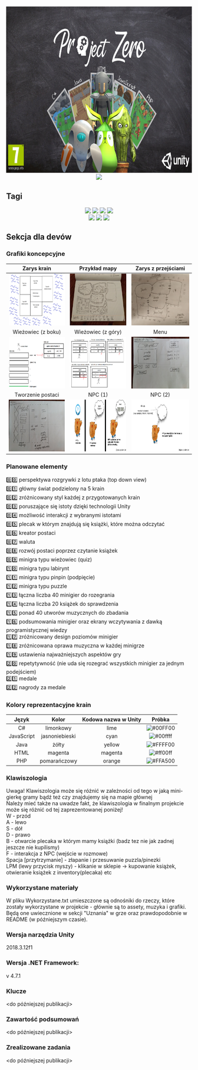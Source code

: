 <p align="center">
 <img src="https://github.com/trolit/projectZero/blob/storage/photos/front.jpg?raw=true" height="450">
 <a href="https://github.com/trolit/projectZero/blob/master/README_dev.md"><img src="https://img.shields.io/badge/DOKUMENTACJA DLA UŻYTKOWNIKA-KLIKNIJ TUTAJ ABY PRZEŁĄCZYĆ-blue?color=FFA100&style=for-the-badge" style="max-height: 550px;"></a>
</p>

 ## Tagi
 
<p align="center">
<a href="https://en.wikipedia.org/wiki/List_of_video_game_genres"><img src="https://img.shields.io/badge/Gatunek-Sandbox%20RPG,%20Edukacyjna-blue?color=66a103&style=for-the-badge" style="max-height: 300px;"></a>
<a><img src="https://img.shields.io/badge/Obs%C5%82ugiwany%20j%C4%99zyk-polski-blue?color=FF2800&style=for-the-badge" style="max-height: 300px;"></a>
<a href="https://www.microsoft.com/net"><img src="https://img.shields.io/badge/Inicjacja%20projektu-16%20czerwca%202019-blue?color=5B5EA6&style=for-the-badge" style="max-height: 300px;"></a>
<a href="https://www.techopedia.com/definition/32207/target-platform"><img src="https://img.shields.io/badge/Platforma-Win32/Win64-green?style=for-the-badge&color=C48F65" style="max-height: 300px;"></a> <br/>
<a href="https://www.microsoft.com/net"><img src="https://img.shields.io/badge/Framework-4.7.1-blueviolet.svg?style=for-the-badge&logo=.NET" style="max-height: 300px;"></a>
<a href="https://unity3d.com/get-unity/download/archive"><img src="https://img.shields.io/badge/Wersja-2018.3.12f1-orange?color=577284&style=for-the-badge&logo=unity" style="max-height: 300px;"></a>
<a href="https://en.wikipedia.org/wiki/MIT_License"><img src="https://img.shields.io/badge/Licencja-MIT-blue?style=for-the-badge" style="max-height: 300px;"></a>
</p>

## Sekcja dla devów

### Grafiki koncepcyjne
| Zarys krain | Przykład mapy | Zarys z przejściami |
| :---:  | :---:  | :---:  |
| <img src="https://github.com/trolit/projectZero/blob/storage/photos/con_0.png?raw=true" alt="Koncepcja mapy" width="350px" height="140px"></img> | <img src="https://github.com/trolit/projectZero/blob/storage/photos/con_1.jpg?raw=true" alt="Koncepcja mapy" width="350px" height="140px"></img> | <img src="https://github.com/trolit/projectZero/blob/storage/photos/con_2.jpg?raw=true" alt="Koncepcja mapy" width="350px" height="140px"></img> |
| Wieżowiec (z boku) | Wieżowiec (z góry) | Menu |
| <img src="https://github.com/trolit/projectZero/blob/storage/photos/con_3.png?raw=true" alt="Koncepcja mapy" width="350px" height="140px"></img> | <img src="https://github.com/trolit/projectZero/blob/storage/photos/con_4.png?raw=true" alt="Koncepcja mapy" width="350px" height="140px"></img> | <img src="https://github.com/trolit/projectZero/blob/storage/photos/con_5.jpg?raw=true" alt="Koncepcja menu" width="350px" height="140px"></img> | 
| Tworzenie postaci | NPC (1) | NPC (2) |
| <img src="https://github.com/trolit/projectZero/blob/storage/photos/con_6.jpg?raw=true" alt="Koncepcja tworzenia postaci" width="350px" height="140px"></img> | <img src="https://github.com/trolit/projectZero/blob/storage/photos/con_7.png?raw=true" alt="Koncepcja tworzenia postaci" width="350px" height="140px"></img> | <img src="https://github.com/trolit/projectZero/blob/storage/photos/con_8.png?raw=true" alt="Koncepcja tworzenia postaci" width="350px" height="140px"></img> |

### Planowane elementy
:zero::zero: perspektywa rozgrywki z lotu ptaka (top down view) <br/>
:zero::one: główny świat podzielony na 5 krain </br>
:zero::two: zróżnicowany styl każdej z przygotowanych krain </br>
:zero::three: poruszające się istoty dzięki technologii Unity <br/>
:zero::four: możliwość interakcji z wybranymi istotami <br/>
:zero::five: plecak w którym znajdują się książki, które można odczytać <br/>
:zero::six: kreator postaci <br/>
:zero::seven: waluta <br/>
:zero::eight: rozwój postaci poprzez czytanie książek <br/>
:zero::nine: minigra typu wieżowiec (quiz) <br/>
:one::zero: minigra typu labirynt <br/>
:one::one: minigra typu pinpin (podpięcie) <br/>
:one::two: minigra typu puzzle <br/>
:one::three: łączna liczba 40 minigier do rozegrania <br/>
:one::four: łączna liczba 20 książek do sprawdzenia <br/>
:one::five: ponad 40 utworów muzycznych do zbadania <br/>
:one::six: podsumowania minigier oraz ekrany wczytywania z dawką programistycznej wiedzy <br/>
:one::seven: zróżnicowany design poziomów minigier <br/>
:one::eight: zróżnicowana oprawa muzyczna w każdej minigrze <br/> 
:one::nine: ustawienia najważniejszych aspektów gry <br/>
:two::zero: repetytywność (nie uda się rozegrać wszystkich minigier za jednym podejściem) <br/>
:two::one: medale <br/>
:two::two: nagrody za medale <br/>

### Kolory reprezentacyjne krain
| Język | Kolor | Kodowa nazwa w Unity | Próbka |
| :---:  | :---:  | :---:  | :---: |
| C# | limonkowy | lime | ![#00FF00](https://placehold.it/25/00FF00/000000?text=+) |
| JavaScript | jasnoniebieski | cyan | ![#00ffff](https://placehold.it/25/00ffff/000000?text=+) |
| Java | żółty | yellow | ![#FFFF00](https://placehold.it/25/FFFF00/000000?text=+) |
| HTML | magenta | magenta | ![#ff00ff](https://placehold.it/25/ff00ff/000000?text=+) |
| PHP | pomarańczowy | orange | ![#FFA500](https://placehold.it/25/FFA500/000000?text=+) |

### Klawiszologia 
Uwaga! Klawiszologia może się różnić w zależności od tego w jaką mini-gierkę gramy bądź też czy znajdujemy się na mapie głównej <br/>
Należy mieć także na uwadze fakt, że klawiszologia w finalnym projekcie może się różnić od tej zaprezentowanej poniżej! <br/>
W - przód <br/> 
A - lewo <br/>
S - dół <br/>
D - prawo <br/>
B - otwarcie plecaka w którym mamy książki (badz tez nie jak zadnej jeszcze nie kupilismy) <br/>
F - interakcja z NPC (wejście w rozmowe) <br/>
Spacja [przytrzymanie] - złapanie i przesuwanie puzzla/pinezki <br/>
LPM (lewy przycisk myszy) - klikanie w sklepie -> kupowanie książek, otwieranie książek z inventory(plecaka) etc 

### Wykorzystane materiały
W pliku Wykorzystane.txt umieszczone są odnośniki do rzeczy, które zostały wykorzystane w projekcie - głównie są to assety, muzyka i grafiki. Będą one uwiecznione w sekcji "Uznania" w grze oraz prawdopodobnie w README (w późniejszym czasie). 

### Wersja narzędzia Unity
2018.3.12f1 

### Wersja .NET Framework:
v 4.7.1 

### Klucze 
<do późniejszej publikacji>

### Zawartość podsumowań
<do późniejszej publikacji>

### Zrealizowane zadania
<do późniejszej publikacji>
